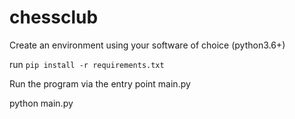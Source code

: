 # chessclub

Create an environment using your software of choice (python3.6+)

run `pip install -r requirements.txt`

Run the program via the entry point main.py

python main.py
